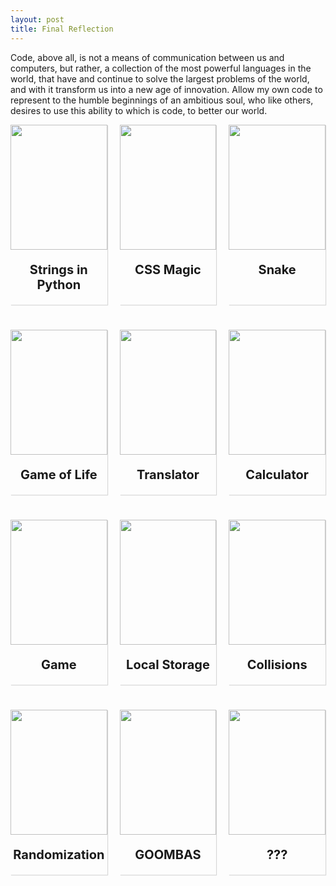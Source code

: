 ```yaml
---
layout: post
title: Final Reflection
---
```


<style>
  .container {
    transition: 0.15s;
    box-shadow: 1px 1px 1px rgba(0,0,0,0.15);
    width: 100%;
  }

  .container:hover {
    box-shadow: 5px 5px 5px rgba(0,0,0,0.15);
  }
  
  .project-information {
    text-align: center;
  }

  .project-name {
    font-size: 20px;
    font-weight: bold;
  }

  .project-date {
    font-size: 15px;
    color: grey;
    text-decoration: none;
  }

  .project-date:hover {
    text-decoration: none;
  }

.image {
  width: 100%;
  height: 200px;
}

.image img {
  width: 100%;
  height: 100%;
  object-fit: contain;
}

</style>

Code, above all, is not a means of communication between us and computers, but rather, a collection of the most powerful languages in the world, that have and continue to solve the largest problems of the world, and with it transform us into a new age of innovation. Allow my own code to represent to the humble beginnings of an ambitious soul, who like others, desires to use this ability to which is code, to better our world.



<div style="display: grid; grid-template-columns: 1fr 1fr 1fr; margin-bottom: 30px; column-gap: 20px; row-gap: 40px;">

  <!--Container 1 (FIRST BLOG)-->
  <div class="container">
    <!--Image-->
    <div class="image">
      <a href="{{site.baseurl}}//2024/09/25/strings_lesson_IPYNB_2_.html" target="_blank">
        <img src="{{site.baseurl}}/images/Portfolio/String_example.png">
      </a>
    </div>
        <!--Project Information-->
        <div class="project-information">
          <p class="project-name">Strings in Python</p>
        </div>
  </div>

  <!--Container 2 (CSS MAGIC)-->
  <div class="container">
    <!--Image-->
    <div class="image">
      <a href="{{site.baseurl}}//2023/08/26/css-magic_IPYNB_2_.html" target="_blank">
        <img src="{{site.baseurl}}/images/Portfolio/css-magic.jpg">
      </a>
    </div>
        <!--Project Information-->
        <div class="project-information">
          <p class="project-name">CSS Magic</p>
        </div>
  </div>

  <!--Container 3 (SNAKE) -->
  <div class="container">
    <!--Image-->
    <div class="image">
      <a href="{{site.baseurl}}//2023/08/31/Snake.html" target="_blank">
        <img src="{{site.baseurl}}/images/Portfolio/snake.jpg">
      </a>
    </div>
        <!--Project Information-->
        <div class="project-information">
          <p class="project-name">Snake</p>
        </div>
  </div>

  <!--Container 4 (CONWAY GAME OF LIFE) -->
  <div class="container">
    <!--Image-->
    <div class="image">
      <a href="{{site.baseurl}}//2023/08/31/Game_Of_Life.html" target="_blank">
        <img src="{{site.baseurl}}/images/Portfolio/conway.gif">
      </a>
    </div>
        <!--Project Information-->
        <div class="project-information">
          <p class="project-name">Game of Life</p>
        </div>
  </div>

  <!--Container 5 (TRANSLATOR) -->
  <div class="container">
    <!--Image-->
    <div class="image">
      <a href="{{site.baseurl}}//2023/09/06/translator-magic_IPYNB_2_.html" target="_blank">
        <img src="{{site.baseurl}}/images/Portfolio/translator.png">
      </a>
    </div>
        <!--Project Information-->
        <div class="project-information">
          <p class="project-name">Translator</p>
        </div>
  </div>

  <!--Container 6 (CALCULATOR) -->
  <div class="container">
    <!--Image-->
    <div class="image">
      <a href="{{site.baseurl}}//2023/09/14/Calculator2.html" target="_blank">
        <img src="{{site.baseurl}}/images/Portfolio/calculator.jpg">
      </a>
    </div>
        <!--Project Information-->
        <div class="project-information">
          <p class="project-name">Calculator</p>
        </div>
  </div>

  <!--Container 7 (GAME) -->
  <div class="container">
    <!--Image-->
    <div class="image">
      <a href="https://justinq-dnhs.github.io/Game/" target="_blank">
        <img src="{{site.baseurl}}/images/Portfolio/game.png">
      </a>
    </div>
        <!--Project Information-->
        <div class="project-information">
          <p class="project-name">Game</p>
        </div>
  </div>

  <!--Container 8 (LOCAL STORAGE) -->
  <div class="container">
    <!--Image-->
    <div class="image">
      <a href="{{site.baseurl}}//blog/local-storage" target="_blank">
        <img src="{{site.baseurl}}/images/Portfolio/localstorage.jpg">
      </a>
    </div>
        <!--Project Information-->
        <div class="project-information">
          <p class="project-name">Local Storage</p>
        </div>
  </div>

  <!--Container 9 (COLLISIONS) -->
  <div class="container">
    <!--Image-->
    <div class="image">
      <a href="{{site.baseurl}}//2023/10/27/Collisions_IPYNB_2_.html" target="_blank">
        <img src="{{site.baseurl}}/images/Portfolio/collision.png">
      </a>
    </div>
        <!--Project Information-->
        <div class="project-information">
          <p class="project-name">Collisions</p>
        </div>
  </div>

  <!--Container 10 (RANDOMIZATION) -->
  <div class="container">
    <!--Image-->
    <div class="image">
      <a href="{{site.baseurl}}//2023/10/11/Randomization_IPYNB_2_.html" target="_blank">
        <img src="{{site.baseurl}}/images/Portfolio/coin-flip.jpg">
      </a>
    </div>
        <!--Project Information-->
        <div class="project-information">
          <p class="project-name">Randomization</p>
        </div>
  </div>

  <!--Container 11 (GOOMBAS) -->
  <div class="container">
    <!--Image-->
    <div class="image">
      <a href="https://nighthawkcoders.github.io/game_levels_mp/2024/01/08/CSSE-oop-game-levels2.html" target="_blank">
        <img src="{{site.baseurl}}/images/Portfolio/Goomba.PNG">
      </a>
    </div>
        <!--Project Information-->
        <div class="project-information">
          <p class="project-name">GOOMBAS</p>
        </div>
  </div>

  <!--Container 12 (???) -->
  <div class="container">
    <!--Image-->
    <div class="image">
      <a href="https://en.wikipedia.org/wiki/Question_mark" target="_blank">
        <img src="{{site.baseurl}}/images/Portfolio/question_mark.jpg">
      </a>
    </div>
        <!--Project Information-->
        <div class="project-information">
          <p class="project-name">???</p>
        </div>
  </div>

  
</div>
